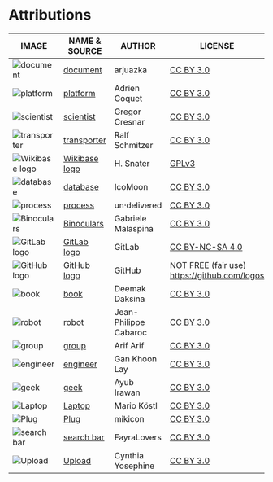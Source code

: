 # Attributions

| IMAGE | NAME & SOURCE | AUTHOR | LICENSE |
|-------|---------------|--------|---------|
| ![document](sources/external%20source%20files/noun_Document_1830658.svg)       | [document](https://thenounproject.com/search/?q=1830658&i=1830658)                    | arjuazka       | [CC BY 3.0](https://creativecommons.org/licenses/by/3.0/us/legalcode) |
| ![platform](sources/external%20source%20files/noun_platform_3097564.svg)       | [platform](https://thenounproject.com/search/?q=3097564&i=3097564)                    | Adrien Coquet  | [CC BY 3.0](https://creativecommons.org/licenses/by/3.0/us/legalcode) |
| ![scientist](sources/external%20source%20files/noun_Scientist_770801.svg)      | [scientist](https://thenounproject.com/search/?q=770801&i=770801)                     | Gregor Cresnar | [CC BY 3.0](https://creativecommons.org/licenses/by/3.0/us/legalcode) |
| ![transporter](sources/external%20source%20files/noun_transporter_745250.svg)  | [transporter](https://thenounproject.com/search/?q=745250&i=745250)                   | Ralf Schmitzer | [CC BY 3.0](https://creativecommons.org/licenses/by/3.0/us/legalcode) |
| ![Wikibase logo](sources/external%20source%20files/Wikibase_logo.svg)          | [Wikibase logo](https://en.wikipedia.org/wiki/Wikibase#/media/File:Wikibase_logo.svg) | H. Snater      | [GPLv3](https://www.gnu.org/licenses/gpl-3.0.en.html) |
| ![database](sources/external%20source%20files/noun_database_1472004_small.svg) | [database](https://thenounproject.com/search/?q=1472004&i=1472004)                    | IcoMoon        | [CC BY 3.0](https://creativecommons.org/licenses/by/3.0/us/legalcode) |
| ![process](sources/external%20source%20files/noun_process_876181.svg)          | [process](https://thenounproject.com/search/?q=876181&i=876181)                       | un·delivered   | [CC BY 3.0](https://creativecommons.org/licenses/by/3.0/us/legalcode) |
| ![Binoculars](sources/external%20source%20files/noun_Binoculars_79901.svg) | [Binoculars](https://thenounproject.com/search/?q=79901&i=79901) | Gabriele Malaspina | [CC BY 3.0](https://creativecommons.org/licenses/by/3.0/us/legalcode) |
| ![GitLab logo](sources/external%20source%20files/gitlab-logo.svg) | [GitLab logo](https://gitlab.com/gitlab-com/gitlab-artwork/raw/master/logo/logo.svg) | GitLab | [CC BY-NC-SA 4.0](https://creativecommons.org/licenses/by-nc-sa/4.0/legalcode) |
| ![GitHub logo](sources/external%20source%20files/github-logo.svg) | [GitHub logo](https://github-media-downloads.s3.amazonaws.com/GitHub-Mark.zip) | GitHub | NOT FREE (fair use) <https://github.com/logos> |
| ![book](sources/external%20source%20files/noun_Book_1230262.svg)  | [book](https://thenounproject.com/search/?q=1230262&i=1230262)                   | Deemak Daksina | [CC BY 3.0](https://creativecommons.org/licenses/by/3.0/us/legalcode) |
| ![robot](sources/external%20source%20files/noun_Robot_22552.svg)  | [robot](https://thenounproject.com/search/?q=22552&i=22552)                   | Jean-Philippe Cabaroc | [CC BY 3.0](https://creativecommons.org/licenses/by/3.0/us/legalcode) |
| ![group](sources/external%20source%20files/noun_group_2310407.svg)  | [group](https://thenounproject.com/search/?q=2310407&i=2310407)                   | Arif Arif | [CC BY 3.0](https://creativecommons.org/licenses/by/3.0/us/legalcode) |
| ![engineer](sources/external%20source%20files/noun_engineer_856401.svg)  | [engineer](https://thenounproject.com/search/?q=856401&i=856401)                   | Gan Khoon Lay | [CC BY 3.0](https://creativecommons.org/licenses/by/3.0/us/legalcode) |
| ![geek](sources/noun_geek_1224204.svg)  | [geek](https://thenounproject.com/search/?q=1224204&i=1224204)                   | Ayub Irawan | [CC BY 3.0](https://creativecommons.org/licenses/by/3.0/us/legalcode) |
| ![Laptop](sources/external%20source%20files/noun_Laptop_3426828.svg)  | [Laptop](https://thenounproject.com/search/?q=3426828&i=3426828)                   | Mario Köstl | [CC BY 3.0](https://creativecommons.org/licenses/by/3.0/us/legalcode) |
| ![Plug](sources/external%20source%20files/noun_Plug_728486.svg)  | [Plug](https://thenounproject.com/search/?q=728486&i=728486)                   | mikicon | [CC BY 3.0](https://creativecommons.org/licenses/by/3.0/us/legalcode) |
| ![search bar](sources/external%20source%20files/noun_search%20bar_1174492.svg)  | [search bar](https://thenounproject.com/search/?q=1174492&i=1174492)                   | FayraLovers | [CC BY 3.0](https://creativecommons.org/licenses/by/3.0/us/legalcode) |
| ![Upload](sources/external%20source%20files/noun_Upload_4228853.svg)  | [Upload](https://thenounproject.com/search/?q=4228853&i=4228853)                   | Cynthia Yosephine | [CC BY 3.0](https://creativecommons.org/licenses/by/3.0/us/legalcode) |